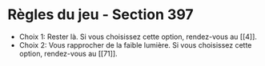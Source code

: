 # Règles du jeu - Section 397

- Choix 1: Rester là. Si vous choisissez cette option, rendez-vous au [[4]].
- Choix 2: Vous rapprocher de la faible lumière. Si vous choisissez cette option, rendez-vous au [[71]].